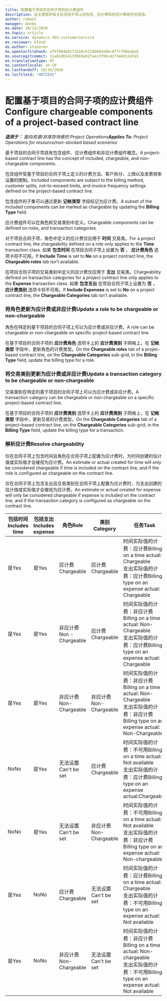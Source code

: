 ```yaml
---
title: 配置基于项目的合同子项的应计费组件
description: 此主题提供有关在合同子项上的包含、应计费和非应计费组件的信息。
author: rumant
manager: Annbe
ms.date: 10/12/2020
ms.topic: article
ms.service: dynamics-365-customerservice
ms.reviewer: kfend
ms.author: stsporen
ms.openlocfilehash: af97904b0171618cb15d060da9bc87fcf6bbabeb
ms.sourcegitcommit: 11a61db54119503e82faec5f99c4273e8d1247e5
ms.translationtype: HT
ms.contentlocale: zh-CN
ms.lasthandoff: 10/16/2020
ms.locfileid: "4072541"
---
```

# <a name="configure-chargeable-components-of-a-project-based-contract-line"></a><span data-ttu-id="06ebd-103">配置基于项目的合同子项的应计费组件</span><span class="sxs-lookup"><span data-stu-id="06ebd-103">Configure chargeable components of a project-based contract line</span></span>

<span data-ttu-id="06ebd-104">_**适用于：** 面向资源/非库存场景的 Project Operations_</span><span class="sxs-lookup"><span data-stu-id="06ebd-104">_**Applies To:** Project Operations for resource/non-stocked based scenarios_</span></span>

<span data-ttu-id="06ebd-105">基于项目的合同子项具有包含组件、应计费组件和非应计费组件概念。</span><span class="sxs-lookup"><span data-stu-id="06ebd-105">A project-based contract line has the concept of included, chargeable, and non-chargeable components.</span></span>

<span data-ttu-id="06ebd-106">包含组件受基于项目的合同子项上定义的计费方法、客户拆分、上限以及发票频率设置的限制。</span><span class="sxs-lookup"><span data-stu-id="06ebd-106">Included components are subject to the billing method, customer splits, not-to-exceed limits, and invoice frequency settings defined on the project-based contract line.</span></span>

<span data-ttu-id="06ebd-107">包含组件的子集可以通过更新 **记帐类型** 字段标记为应计费。</span><span class="sxs-lookup"><span data-stu-id="06ebd-107">A subset of the included components can be marked as chargeable by updating the **Billing Type** field.</span></span>

<span data-ttu-id="06ebd-108">应计费组件可以在角色和交易类别中定义。</span><span class="sxs-lookup"><span data-stu-id="06ebd-108">Chargeable components can be defined on roles, and transaction categories.</span></span>

<span data-ttu-id="06ebd-109">对于项目合同子项，角色中定义的应计费仅应用于 **时间** 交易类。</span><span class="sxs-lookup"><span data-stu-id="06ebd-109">For a project contract line, the chargeability defined on a role only applies to the **Time** transaction class.</span></span> <span data-ttu-id="06ebd-110">如果 **包含时间** 在项目合同子项上设置为 **否** ， **应计费角色** 选项卡将不可用。</span><span class="sxs-lookup"><span data-stu-id="06ebd-110">If **Include Time** is set to **No** on a project contract line, the **Chargeable roles** tab isn't available.</span></span>

<span data-ttu-id="06ebd-111">在项目合同子项的交易类别中定义的应计费仅应用于 **支出** 交易类。</span><span class="sxs-lookup"><span data-stu-id="06ebd-111">Chargeability defined on transaction categories for a project contract line only applies to the **Expense** transaction class.</span></span> <span data-ttu-id="06ebd-112">如果 **包含支出** 在项目合同子项上设置为 **否** ， **应计费类别** 选项卡将不可用。</span><span class="sxs-lookup"><span data-stu-id="06ebd-112">If **Include Expenses** is set to **No** on a project contract line, the **Chargeable Categories** tab isn't available.</span></span>

### <a name="update-a-role-to-be-chargeable-or-non-chargeable"></a><span data-ttu-id="06ebd-113">将角色更新为应计费或非应计费</span><span class="sxs-lookup"><span data-stu-id="06ebd-113">Update a role to be chargeable or non-chargeable</span></span>

<span data-ttu-id="06ebd-114">角色在特定的基于项目的合同子项上可以为应计费或非应计费。</span><span class="sxs-lookup"><span data-stu-id="06ebd-114">A role can be chargeable or non-chargeable on specific project-based contract line.</span></span>

<span data-ttu-id="06ebd-115">在基于项目的合同子项的 **应计费角色** 选项卡上的 **应计费类别** 子网格上，在 **记帐类型** 字段中，更新角色的计费类型。</span><span class="sxs-lookup"><span data-stu-id="06ebd-115">On the **Chargeable roles** tab of a projec-based contract line, on the **Chargeable Categories** sub-grid, in the **Billing Type** field, update the billing type for a role.</span></span>

### <a name="update-a-transaction-category-to-be-chargeable-or-non-chargeable"></a><span data-ttu-id="06ebd-116">将交易类别更新为应计费或非应计费</span><span class="sxs-lookup"><span data-stu-id="06ebd-116">Update a transaction category to be chargeable or non-chargeable</span></span>

<span data-ttu-id="06ebd-117">交易类别在特定的基于项目的合同子项上可以为应计费或非应计费。</span><span class="sxs-lookup"><span data-stu-id="06ebd-117">A transaction category can be chargeable or non-chargeable on a specific project-based contract line.</span></span>

<span data-ttu-id="06ebd-118">在基于项目的合同子项的 **应计费类别** 选项卡上的 **应计费类别** 子网格上，在 **记帐类型** 字段中，更新交易的计费类型。</span><span class="sxs-lookup"><span data-stu-id="06ebd-118">On the **Chargeable Categories** tab of a project-based contract line, on the **Chargeable Categories** sub-grid, in the **Billing Type** field, update the billing type for a transaction.</span></span>

### <a name="resolve-chargeability"></a><span data-ttu-id="06ebd-119">解析应计费</span><span class="sxs-lookup"><span data-stu-id="06ebd-119">Resolve chargeability</span></span>

<span data-ttu-id="06ebd-120">仅在合同子项上包含时间且角色在合同子项上配置为应计费时，为时间创建的估计值或实际值才会被视为应计费。</span><span class="sxs-lookup"><span data-stu-id="06ebd-120">An estimate or actual created for time will only be considered chargeable if time is included on the contract line, and if the role is configured as chargeable on the contract line.</span></span>

<span data-ttu-id="06ebd-121">仅在合同子项上包含支出且交易类别在合同子项上配置为应计费时，为支出创建的估计值或实际值才会被视为应计费。</span><span class="sxs-lookup"><span data-stu-id="06ebd-121">An estimate or actual created for expense will only be considered chargeable if expense is included on the contract line, and if the transaction category is configured as chargeable on the contract line.</span></span>

| <span data-ttu-id="06ebd-122">包括时间</span><span class="sxs-lookup"><span data-stu-id="06ebd-122">Includes time</span></span> | <span data-ttu-id="06ebd-123">包括支出</span><span class="sxs-lookup"><span data-stu-id="06ebd-123">Includes expense</span></span> | <span data-ttu-id="06ebd-124">角色</span><span class="sxs-lookup"><span data-stu-id="06ebd-124">Role</span></span> | <span data-ttu-id="06ebd-125">类别</span><span class="sxs-lookup"><span data-stu-id="06ebd-125">Category</span></span> | <span data-ttu-id="06ebd-126">任务</span><span class="sxs-lookup"><span data-stu-id="06ebd-126">Task</span></span> |
| --- | --- | --- | --- | --- |
| <span data-ttu-id="06ebd-127">是</span><span class="sxs-lookup"><span data-stu-id="06ebd-127">Yes</span></span> | <span data-ttu-id="06ebd-128">是</span><span class="sxs-lookup"><span data-stu-id="06ebd-128">Yes</span></span> | <span data-ttu-id="06ebd-129">应计费</span><span class="sxs-lookup"><span data-stu-id="06ebd-129">Chargeable</span></span> | <span data-ttu-id="06ebd-130">应计费</span><span class="sxs-lookup"><span data-stu-id="06ebd-130">Chargeable</span></span> | <span data-ttu-id="06ebd-131">时间实际值的计费：应计费</span><span class="sxs-lookup"><span data-stu-id="06ebd-131">Billing on a time actual: Chargeable</span></span> </br><span data-ttu-id="06ebd-132">支出实际值的计费：应计费</span><span class="sxs-lookup"><span data-stu-id="06ebd-132">Billing type on an expense actual: Chargeable</span></span> |
| <span data-ttu-id="06ebd-133">是</span><span class="sxs-lookup"><span data-stu-id="06ebd-133">Yes</span></span> | <span data-ttu-id="06ebd-134">是</span><span class="sxs-lookup"><span data-stu-id="06ebd-134">Yes</span></span> | <span data-ttu-id="06ebd-135">非应计费</span><span class="sxs-lookup"><span data-stu-id="06ebd-135">Non - Chargeable</span></span> | <span data-ttu-id="06ebd-136">应计费</span><span class="sxs-lookup"><span data-stu-id="06ebd-136">Chargeable</span></span> | <span data-ttu-id="06ebd-137">时间实际值的计费：非应计费</span><span class="sxs-lookup"><span data-stu-id="06ebd-137">Billing on a time actual: Non-Chargeable</span></span> </br><span data-ttu-id="06ebd-138">支出实际值的计费：应计费</span><span class="sxs-lookup"><span data-stu-id="06ebd-138">Billing type on an expense actual: Chargeable</span></span> |
| <span data-ttu-id="06ebd-139">是</span><span class="sxs-lookup"><span data-stu-id="06ebd-139">Yes</span></span> | <span data-ttu-id="06ebd-140">是</span><span class="sxs-lookup"><span data-stu-id="06ebd-140">Yes</span></span> | <span data-ttu-id="06ebd-141">非应计费</span><span class="sxs-lookup"><span data-stu-id="06ebd-141">Non-Chargeable</span></span> | <span data-ttu-id="06ebd-142">非应计费</span><span class="sxs-lookup"><span data-stu-id="06ebd-142">Non-Chargeable</span></span> | <span data-ttu-id="06ebd-143">时间实际值的计费：非应计费</span><span class="sxs-lookup"><span data-stu-id="06ebd-143">Billing on a time actual: Non-Chargeable</span></span> </br><span data-ttu-id="06ebd-144">支出实际值的计费：非应计费</span><span class="sxs-lookup"><span data-stu-id="06ebd-144">Billing type on an expense actual: Non-Chargeable</span></span> |
| <span data-ttu-id="06ebd-145">No</span><span class="sxs-lookup"><span data-stu-id="06ebd-145">No</span></span> | <span data-ttu-id="06ebd-146">是</span><span class="sxs-lookup"><span data-stu-id="06ebd-146">Yes</span></span> | <span data-ttu-id="06ebd-147">无法设置</span><span class="sxs-lookup"><span data-stu-id="06ebd-147">Can't be set</span></span> | <span data-ttu-id="06ebd-148">应计费</span><span class="sxs-lookup"><span data-stu-id="06ebd-148">Chargeable</span></span> | <span data-ttu-id="06ebd-149">时间实际值的计费：不可用</span><span class="sxs-lookup"><span data-stu-id="06ebd-149">Billing on a time actual: Not available</span></span> </br><span data-ttu-id="06ebd-150">支出实际值的计费：应计费</span><span class="sxs-lookup"><span data-stu-id="06ebd-150">Billing type on an expense actual:Chargeable</span></span> |
| <span data-ttu-id="06ebd-151">No</span><span class="sxs-lookup"><span data-stu-id="06ebd-151">No</span></span> | <span data-ttu-id="06ebd-152">是</span><span class="sxs-lookup"><span data-stu-id="06ebd-152">Yes</span></span> | <span data-ttu-id="06ebd-153">无法设置</span><span class="sxs-lookup"><span data-stu-id="06ebd-153">Can't be set</span></span> | <span data-ttu-id="06ebd-154">非应计费</span><span class="sxs-lookup"><span data-stu-id="06ebd-154">Non-Chargeable</span></span> | <span data-ttu-id="06ebd-155">时间实际值的计费：不可用</span><span class="sxs-lookup"><span data-stu-id="06ebd-155">Billing on a time actual: Not available</span></span> </br><span data-ttu-id="06ebd-156">支出实际值的计费：非应计费</span><span class="sxs-lookup"><span data-stu-id="06ebd-156">Billing type on an expense actual: Non-chargeable</span></span> |
| <span data-ttu-id="06ebd-157">是</span><span class="sxs-lookup"><span data-stu-id="06ebd-157">Yes</span></span> | <span data-ttu-id="06ebd-158">No</span><span class="sxs-lookup"><span data-stu-id="06ebd-158">No</span></span> | <span data-ttu-id="06ebd-159">应计费</span><span class="sxs-lookup"><span data-stu-id="06ebd-159">Chargeable</span></span> | <span data-ttu-id="06ebd-160">无法设置</span><span class="sxs-lookup"><span data-stu-id="06ebd-160">Can't be set</span></span> | <span data-ttu-id="06ebd-161">时间实际值的计费：应计费</span><span class="sxs-lookup"><span data-stu-id="06ebd-161">Billing on a time actual: Chargeable</span></span> </br><span data-ttu-id="06ebd-162">支出实际值的计费：不可用</span><span class="sxs-lookup"><span data-stu-id="06ebd-162">Billing type on an expense actual: Not available</span></span> |
| <span data-ttu-id="06ebd-163">是</span><span class="sxs-lookup"><span data-stu-id="06ebd-163">Yes</span></span> | <span data-ttu-id="06ebd-164">No</span><span class="sxs-lookup"><span data-stu-id="06ebd-164">No</span></span> | <span data-ttu-id="06ebd-165">非应计费</span><span class="sxs-lookup"><span data-stu-id="06ebd-165">Non-Chargeable</span></span> | <span data-ttu-id="06ebd-166">无法设置</span><span class="sxs-lookup"><span data-stu-id="06ebd-166">Can't be set</span></span> | <span data-ttu-id="06ebd-167">时间实际值的计费：非应计费</span><span class="sxs-lookup"><span data-stu-id="06ebd-167">Billing on a time actual: Non-chargeable</span></span> </br> <span data-ttu-id="06ebd-168">支出实际值的计费：不可用</span><span class="sxs-lookup"><span data-stu-id="06ebd-168">Billing type on an expense actual: Not available</span></span> |

